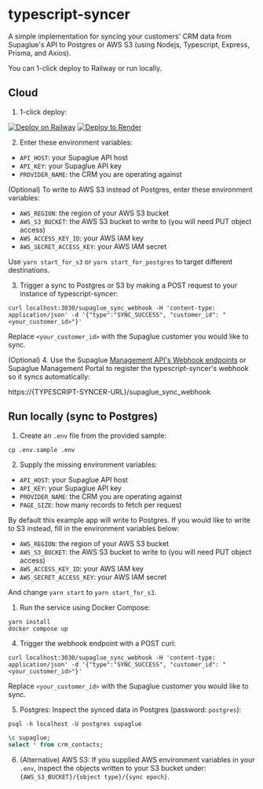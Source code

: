 # typescript-syncer

A simple implementation for syncing your customers' CRM data from Supaglue's API to Postgres or AWS S3 (using Nodejs, Typescript, Express, Prisma, and Axios).

You can 1-click deploy to Railway or run locally.

## Cloud

1. 1-click deploy:

[![Deploy on Railway](https://railway.app/button.svg)](https://railway.app/new/template/IH6VTn?referralCode=_jOnzI)
[![Deploy to Render](https://render.com/images/deploy-to-render-button.svg)](https://render.com/deploy?repo=https://github.com/supaglue-labs/typescript-syncer)


2. Enter these environment variables:
   
- `API_HOST`: your Supaglue API host
- `API_KEY`: your Supaglue API key
- `PROVIDER_NAME`: the CRM you are operating against

(Optional) To write to AWS S3 instead of Postgres, enter these environment variables:
- `AWS_REGION`: the region of your AWS S3 bucket
- `AWS_S3_BUCKET`: the AWS S3 bucket to write to (you will need PUT object access)
- `AWS_ACCESS_KEY_ID`: your AWS IAM key
- `AWS_SECRET_ACCESS_KEY`: your AWS IAM secret

Use `yarn start_for_s3` or `yarn start_for_postgres` to target different destinations.

3. Trigger a sync to Postgres or S3 by making a POST request to your instance of typescript-syncer:

```shell
curl localhost:3030/supaglue_sync_webhook -H 'content-type: application/json' -d '{"type":"SYNC_SUCCESS", "customer_id": "<your_customer_id>"}'
```

Replace `<your_customer_id>` with the Supaglue customer you would like to sync.

(Optional) 4. Use the Supaglue [Management API's Webhook endpoints](https://docs.supaglue.com/api/mgmt#tag/Webhook/operation/createWebhook) or Supaglue Management Portal to register the typescript-syncer's webhook so it syncs automatically:

https://{TYPESCRIPT-SYNCER-URL}/supaglue_sync_webhook

## Run locally (sync to Postgres)

1. Create an `.env` file from the provided sample:

```shell
cp .env.sample .env
```

2. Supply the missing environment variables:

- `API_HOST`: your Supaglue API host
- `API_KEY`: your Supaglue API key
- `PROVIDER_NAME`: the CRM you are operating against
- `PAGE_SIZE`: how many records to fetch per request 

By default this example app will write to Postgres. If you would like to write to S3 instead, fill in the environment variables below:

- `AWS_REGION`: the region of your AWS S3 bucket
- `AWS_S3_BUCKET`: the AWS S3 bucket to write to (you will need PUT object access)
- `AWS_ACCESS_KEY_ID`: your AWS IAM key
- `AWS_SECRET_ACCESS_KEY`: your AWS IAM secret

And change `yarn start` to `yarn start_for_s3`.

1. Run the service using Docker Compose:

```shell
yarn install
docker compose up
```

4. Trigger the webhook endpoint with a POST curl:

```shell
curl localhost:3030/supaglue_sync_webhook -H 'content-type: application/json' -d '{"type":"SYNC_SUCCESS", "customer_id": "<your_customer_id>"}'
```

Replace `<your_customer_id>` with the Supaglue customer you would like to sync.

5. Postgres: Inspect the synced data in Postgres (password: `postgres`):

```shell
psql -h localhost -U postgres supaglue
```

```sql
\c supaglue;
select * from crm_contacts;
```

6. (Alternative) AWS S3: If you supplied AWS environment variables in your `.env`, inspect the objects written to your S3 bucket under: `{AWS_S3_BUCKET}/{object type}/{sync epoch}`.
